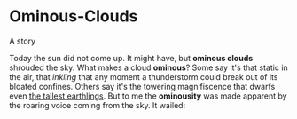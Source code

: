 # Ominous-Clouds
A story

Today the sun did not come up. It might have, but **ominous clouds** shrouded the sky. What makes a cloud **ominous**? Some say it's that static in the air, that *inkling* that any moment a thunderstorm could break out of its bloated confines. Others say it's the towering magnifiscence that dwarfs even [the tallest earthlings](https://en.wikipedia.org/wiki/Giraffe). But to me the **ominousity** was made apparent by the roaring voice coming from the sky. It wailed:

> 
